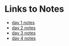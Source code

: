 # Links to Notes
- [day 1 notes](./day-1/notes.md)
- [day 2 notes](./day-2/notes.md)
- [day 3 notes](./day-3/notes.md)
- [day 4 notes](./day-4/notes.md)
